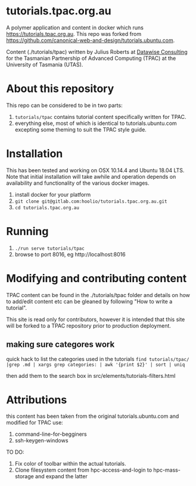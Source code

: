# tutorials.tpac.org.au

A polymer application and content in docker which runs https://tutorials.tpac.org.au.  This repo was forked from https://github.com/canonical-web-and-design/tutorials.ubuntu.com.

Content (./tutorials/tpac) written by Julius Roberts at [Datawise Consulting](https://datawise.com.au/) for the Tasmanian Partnership of Advanced Computing (TPAC) at the University of Tasmania (UTAS).

# About this repository
This repo can be considered to be in two parts:
1. `tutorials/tpac` contains tutorial content specifically written for TPAC.
1. everything else, most of which is identical to tutorials.ubuntu.com excepting some theming to suit the TPAC style guide.

# Installation
This has been tested and working on OSX 10.14.4 and Ubuntu 18.04 LTS.  Note that initial installation will take awhile and operation depends on availability and functionality of the various docker images.

1. install docker for your platform
1. `git clone git@gitlab.com:hoolio/tutorials.tpac.org.au.git`
1. `cd tutorials.tpac.org.au`

# Running
1. `./run serve tutorials/tpac`
1. browse to port 8016, eg http://localhost:8016

# Modifying and contributing content
TPAC content can be found in the ./tutorials/tpac folder and details on how to add/edit content etc can be gleaned by following "How to write a tutorial".

This site is read only for contributors, however it is intended that this site will be forked to a TPAC repository prior to production deployment.

## making sure categores work
quick hack to list the categories used in the tutorials
`find tutorials/tpac/ |grep .md | xargs grep categories: | awk '{print $2}' | sort | uniq`

then add them to the search box in src/elements/tutorials-filters.html

# Attributions
this content has been taken from the original tutorials.ubuntu.com and modified for TPAC use:
1. command-line-for-begginers
1. ssh-keygen-windows

TO DO:
1. Fix color of toolbar within the actual tutorials.
1. Clone filesystem content from hpc-access-and-login to hpc-mass-storage and expand the latter
